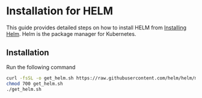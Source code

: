# Installation for HELM

This guide provides detailed steps on how to install HELM from [Installing Helm](https://helm.sh/docs/intro/install/). Helm is the package manager for Kubernetes.

## Installation

Run the following command

```bash
curl -fsSL -o get_helm.sh https://raw.githubusercontent.com/helm/helm/main/scripts/get-helm-3
chmod 700 get_helm.sh
./get_helm.sh
```